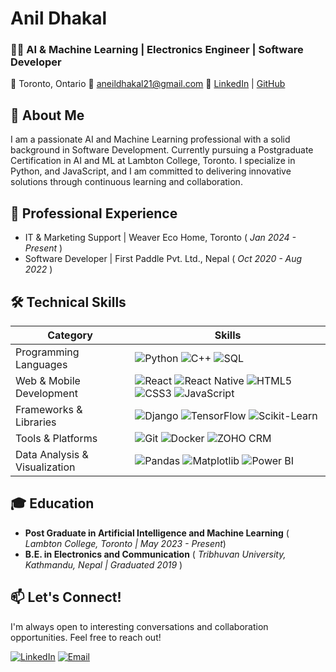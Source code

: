 # Anil Dhakal 

### 👨‍💻 AI & Machine Learning | Electronics Engineer | Software Developer
📍 Toronto, Ontario    📧 aneildhakal21@gmail.com    🔗 [LinkedIn](https://www.linkedin.com/in/anil-dhakal-380507176/) | [GitHub](https://github.com/pyserve/pyserve)

## 🚀 About Me
I am a passionate AI and Machine Learning professional with a solid background in Software Development. Currently pursuing a Postgraduate Certification in AI and ML at Lambton College, Toronto. I specialize in Python, and JavaScript, and I am committed to delivering innovative solutions through continuous learning and collaboration.

## 💼 Professional Experience
- IT & Marketing Support | Weaver Eco Home, Toronto ( *Jan 2024 - Present* )
- Software Developer | First Paddle Pvt. Ltd., Nepal ( *Oct 2020 - Aug 2022* )

## 🛠️ Technical Skills
| Category | Skills |
|----------|--------|
| Programming Languages | ![Python](https://img.shields.io/badge/Python-3776AB?style=for-the-badge&logo=python&logoColor=white) ![C++](https://img.shields.io/badge/C++-00599C?style=for-the-badge&logo=c%2B%2B&logoColor=white) ![SQL](https://img.shields.io/badge/SQL-4479A1?style=for-the-badge&logo=mysql&logoColor=white) |
| Web & Mobile Development | ![React](https://img.shields.io/badge/React-20232A?style=for-the-badge&logo=react&logoColor=61DAFB) ![React Native](https://img.shields.io/badge/React_Native-20232A?style=for-the-badge&logo=react&logoColor=61DAFB) ![HTML5](https://img.shields.io/badge/HTML5-E34F26?style=for-the-badge&logo=html5&logoColor=white) ![CSS3](https://img.shields.io/badge/CSS3-1572B6?style=for-the-badge&logo=css3&logoColor=white) ![JavaScript](https://img.shields.io/badge/JavaScript-F7DF1E?style=for-the-badge&logo=javascript&logoColor=black) |
| Frameworks & Libraries | ![Django](https://img.shields.io/badge/Django-092E20?style=for-the-badge&logo=django&logoColor=white) ![TensorFlow](https://img.shields.io/badge/TensorFlow-FF6F00?style=for-the-badge&logo=tensorflow&logoColor=white) ![Scikit-Learn](https://img.shields.io/badge/Scikit--Learn-F7931E?style=for-the-badge&logo=scikit-learn&logoColor=white) |
| Tools & Platforms | ![Git](https://img.shields.io/badge/Git-F05032?style=for-the-badge&logo=git&logoColor=white) ![Docker](https://img.shields.io/badge/Docker-2496ED?style=for-the-badge&logo=docker&logoColor=white) ![ZOHO CRM](https://img.shields.io/badge/ZOHO_CRM-E42527?style=for-the-badge&logo=zoho&logoColor=white) |
| Data Analysis & Visualization | ![Pandas](https://img.shields.io/badge/Pandas-150458?style=for-the-badge&logo=pandas&logoColor=white) ![Matplotlib](https://img.shields.io/badge/Matplotlib-11557C?style=for-the-badge&logo=python&logoColor=white) ![Power BI](https://img.shields.io/badge/Power_BI-F2C811?style=for-the-badge&logo=powerbi&logoColor=black) |

## 🎓 Education
- **Post Graduate in Artificial Intelligence and Machine Learning**  ( *Lambton College, Toronto | May 2023 - Present*)
- **B.E. in Electronics and Communication**  ( *Tribhuvan University, Kathmandu, Nepal | Graduated 2019* )

## 📫 Let's Connect!
I'm always open to interesting conversations and collaboration opportunities. Feel free to reach out!

[![LinkedIn](https://img.shields.io/badge/LinkedIn-0077B5?style=for-the-badge&logo=linkedin&logoColor=white)](https://www.linkedin.com/in/anil-dhakal-380507176/)
[![Email](https://img.shields.io/badge/Email-D14836?style=for-the-badge&logo=gmail&logoColor=white)](mailto:aneildhakal21@gmail.com)
